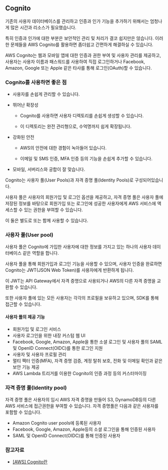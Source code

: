 ## Cognito

기존의 사용자 데이터베이스를 관리하고 인증과 인가 기능을 추가하기 위해서는 엄청나게 많은 시간과 리소스가 필요했습니다.

특히 인증과 인가에 대한 부분은 보안적인 관리 및 처리가 결코 쉽지만은 않습니다.
이러한 문제들을 AWS Cognito를 활용하면 좀더쉽고 간편하게 해결하실 수 있습니다.

AWS Cognito는 웹과 모바일 앱에 대한 인증과 권한 부여 및 사용자 관리를 제공하고, 사용자는 사용자 이름과 패스워드를 사용하여 직접 로그인하거나 Facebook, Amazon, Google 또는 Apple 같은 타사를 통해 로그인(OAuth)할 수 있습니다.

### Cognito를 사용하면 좋은 점

- 사용자를 손쉽게 관리할 수 있습니다.

- 뛰어난 확장성

  - Cognito를 사용하면 사용자 디렉토리를 손쉽게 생성할 수 있습니다.

  - 이 디렉토리는 완전 관리형으로, 수억명까지 쉽게 확장됩니다.

- 강화된 안전

  - AWS의 안전에 대한 경험이 녹아들어 있습니다.

  - 이메일 및 SMS 인증, MFA 인증 등의 기능을 손쉽게 추가할 수 있습니다.

- 모바일, 서버리스와 궁합이 잘 맞습니다.

Cognito는 사용자 풀(User Pools)과 자격 증명 풀(Identity Pools)로 구성되어있습니다.

사용자 풀은 사용자의 회원가입 및 로그인 옵션을 제공하고, 자격 증명 풀은 사용자 풀에 저장된 정보를 바탕으로 회원가입 또는 로그인에 성공한 사용자에게 AWS 서비스에 액세스할 수 있는 권한을 부여할 수 있습니다.

이 둘은 별도로 또는 함께 사용할 수 있습니다.

### 사용자 풀(User pool)

사용자 풀은 Cognito에 가입한 사용자에 대한 정보를 가지고 있는 하나의 사용자 데이터베이스 같은 역할을 합니다.

사용자 풀을 통해 회원가입과 로그인 기능을 사용할 수 있으며, 사용자 인증을 완료하면 Cognito는 JWT(JSON Web Token)를 사용자에게 반환하게 됩니다.

이 JWT는 API Gateway에서 자격 증명으로 사용되거나 AWS의 다른 자격 증명을 교환할 수 있습니다.

또한 사용자 풀에 있는 모든 사용자는 각각의 프로필을 보유하고 있으며, SDK를 통해 접근할 수 있습니다.

#### 사용자 풀의 제공 기능

- 회원가입 및 로그인 서비스
- 사용자 로그인을 위한 내장 커스텀 웹 UI
- Facebook, Google, Amazon, Apple을 통한 소셜 로그인 및 사용자 풀의 SAML 및 OpenID Connect(OIDC)를 통한 로그인 지원
- 사용자 및 사용자 프로필 관리
- 멀티 팩터 인증(MFA), 자격 증명 검증, 계정 탈취 보호, 전화 및 이메일 확인과 같은 보안 기능 제공
- AWS Lambda 트리거를 이용한 Cognito의 인증 과정 등의 커스터마이징

### 자격 증명 풀(Identity pool)

자격 증명 풀은 사용자의 임시 AWS 자격 증명을 만들어 S3, DynamoDB등의 다른 AWS 서비스에 접근권한을 부여할 수 있습니다. 자격 증명풀은 다음과 같은 사용자를 포함할 수 있습니다.

- Amazon Cognito user pools에 등록된 사용자
- Facebook, Google, Amazon, Apple등의 소셜 로그인을 통해 인증된 사용자
- SAML 및 OpenID Connect(OIDC)를 통해 인증된 사용자

### 참고자료

- [[AWS] Cognito란](https://yoo11052.tistory.com/178)
